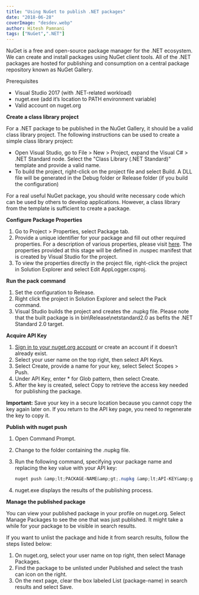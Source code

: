 ```yaml
---
title: "Using NuGet to publish .NET packages"
date: "2018-06-28"
coverImage: "desdev.webp"
author: Hitesh Pamnani
tags: ["NuGet",".NET"]
---
```


NuGet is a free and open-source package manager for the .NET ecosystem. We can create and install packages using NuGet client tools. All of the .NET packages are hosted for publishing and consumption on a central package repository known as NuGet Gallery.

Prerequisites

- Visual Studio 2017 (with .NET-related workload)
- nuget.exe (add it’s location to PATH environment variable)
- Valid account on nuget.org

**Create a class library project**

For a .NET package to be published in the NuGet Gallery, it should be a valid class library project. The following instructions can be used to create a simple class library project:

- Open Visual Studio, go to File > New > Project, expand the Visual C# > .NET Standard node. Select the "Class Library (.NET Standard)" template and provide a valid name.
- To build the project, right-click on the project file and select Build. A DLL file will be generated in the Debug folder or Release folder (if you build the configuration)

For a real useful NuGet package, you should write necessary code which can be used by others to develop applications. However, a class library from the template is sufficient to create a package.

**Configure Package Properties**

1. Go to Project > Properties, select Package tab.
2. Provide a unique identifier for your package and fill out other required properties. For a description of various properties, please visit [here](https://docs.microsoft.com/en-us/nuget/reference/nuspec). The properties provided at this stage will be defined in .nuspec manifest that is created by Visual Studio for the project.
3. To view the properties directly in the project file, right-click the project in Solution Explorer and select Edit AppLogger.csproj.

**Run the pack command**

1. Set the configuration to Release.
2. Right click the project in Solution Explorer and select the Pack command.
3. Visual Studio builds the project and creates the .nupkg file. Please note that the built package is in bin\\Release\\netstandard2.0 as befits the .NET Standard 2.0 target.

**Acquire API Key**

1. [Sign in to your nuget.org account](https://www.nuget.org/users/account/LogOn?returnUrl=%2F) or create an account if it doesn’t already exist.
2. Select your user name on the top right, then select API Keys.
3. Select Create, provide a name for your key, select Select Scopes > Push.
4. Under API Key, enter \* for Glob pattern, then select Create.
5. After the key is created, select Copy to retrieve the access key needed for publishing the package.

**Important:** Save your key in a secure location because you cannot copy the key again later on. If you return to the API key page, you need to regenerate the key to copy it.

**Publish with nuget push**

1. Open Command Prompt.
2. Change to the folder containing the .nupkg file.
3. Run the following command, specifying your package name and replacing the key value with your API key:
    
    ```powershell
    nuget push &amp;lt;PACKAGE-NAME&amp;gt;.nupkg &amp;lt;API-KEY&amp;gt; -Source https://api.nuget.org/v3/index.json
    ```

4. nuget.exe displays the results of the publishing process.

**Manage the published package**

You can view your published package in your profile on nuget.org. Select Manage Packages to see the one that was just published. It might take a while for your package to be visible in search results.

If you want to unlist the package and hide it from search results, follow the steps listed below:

1. On nuget.org, select your user name on top right, then select Manage Packages.
2. Find the package to be unlisted under Published and select the trash can icon on the right.
3. On the next page, clear the box labeled List (package-name) in search results and select Save.